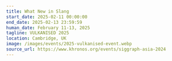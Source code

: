 ```yaml
---
title: What New in Slang
start_date: 2025-02-11 00:00:00
end_date: 2025-02-13 23:59:59
human_date: February 11-13, 2025
tagline: VULKANISED 2025
location: Cambridge, UK
image: /images/events/2025-vulkanised-event.webp
source_url: https://www.khronos.org/events/siggraph-asia-2024
---
```

